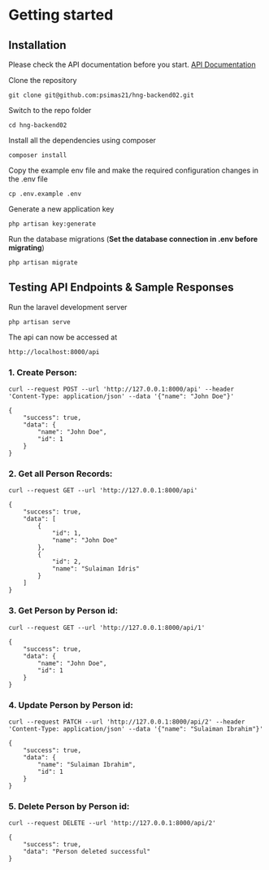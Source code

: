 # Getting started

## Installation

Please check the API documentation before you start. [API Documentation](https://documenter.getpostman.com/view/13580199/2s9YC32E7S)

Clone the repository

    git clone git@github.com:psimas21/hng-backend02.git

Switch to the repo folder

    cd hng-backend02

Install all the dependencies using composer

    composer install

Copy the example env file and make the required configuration changes in the .env file

    cp .env.example .env

Generate a new application key

    php artisan key:generate

Run the database migrations (**Set the database connection in .env before migrating**)

    php artisan migrate

## Testing API Endpoints & Sample Responses

Run the laravel development server

    php artisan serve

The api can now be accessed at

    http://localhost:8000/api

### 1. Create Person: 
    curl --request POST --url 'http://127.0.0.1:8000/api' --header 'Content-Type: application/json' --data '{"name": "John Doe"}'

```
{
    "success": true,
    "data": {
        "name": "John Doe",
        "id": 1
    }
}
```
### 2. Get all Person Records: 
    curl --request GET --url 'http://127.0.0.1:8000/api'

```
{
    "success": true,
    "data": [
        {
            "id": 1,
            "name": "John Doe"
        },
        {
            "id": 2,
            "name": "Sulaiman Idris"
        }
    ]
}
```
### 3. Get Person by Person id: 
    curl --request GET --url 'http://127.0.0.1:8000/api/1'

```
{
    "success": true,
    "data": {
        "name": "John Doe",
        "id": 1
    }
}
```

### 4. Update Person by Person id: 
    curl --request PATCH --url 'http://127.0.0.1:8000/api/2' --header 'Content-Type: application/json' --data '{"name": "Sulaiman Ibrahim"}'

```
{
    "success": true,
    "data": {
        "name": "Sulaiman Ibrahim",
        "id": 1
    }
}
```
### 5. Delete Person by Person id: 
    curl --request DELETE --url 'http://127.0.0.1:8000/api/2'

```
{
    "success": true,
    "data": "Person deleted successful"
}
```
